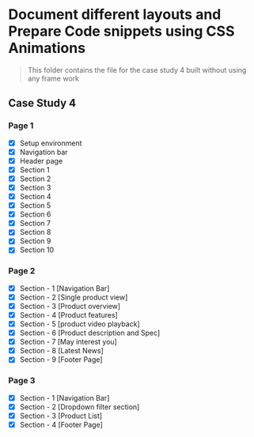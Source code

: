 # Document different layouts and Prepare Code snippets using CSS Animations
> This folder contains the file for the case study 4 built without using any frame work
## Case Study 4
### Page 1
- [x] Setup environment
- [x] Navigation bar
- [x] Header page
- [x] Section 1
- [x] Section 2
- [x] Section 3
- [x] Section 4
- [x] Section 5
- [x] Section 6
- [x] Section 7
- [x] Section 8
- [x] Section 9
- [x] Section 10

### Page 2
- [x] Section - 1 [Navigation Bar]
- [x] Section - 2 [Single product view]
- [x] Section - 3 [Product overview]
- [x] Section - 4 [Product features]
- [x] Section - 5 [product video playback]
- [x] Section - 6 [Product description and Spec]
- [x] Section - 7 [May interest you]
- [x] Section - 8 [Latest News]
- [x] Section - 9 [Footer Page]

### Page 3
- [x] Section - 1 [Navigation Bar]
- [x] Section - 2 [Dropdown filter section]
- [x] Section - 3 [Product List]
- [x] Section - 4 [Footer Page]